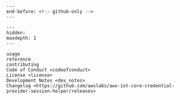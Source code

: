 ```{include} ../README.md
---
end-before: <!-- github-only -->
---
```

[license]: license
[contributor guide]: contributing
[command-line reference]: usage
[developer notes]: dev_notes

```{toctree}
---
hidden:
maxdepth: 1
---

usage
reference
contributing
Code of Conduct <codeofconduct>
License <license>
Development Notes <dev_notes>
Changelog <https://github.com/awslabs/aws-iot-core-credential-provider-session-helper/releases>
```
